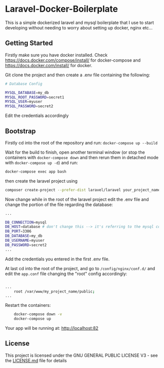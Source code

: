 # Laravel-Docker-Boilerplate

This is a simple dockerized laravel and mysql boilerplate that I use to start developing without needing to worry about setting up docker, nginx etc...

## Getting Started

Firstly make sure you have docker installed. Check <https://docs.docker.com/compose/install/> for docker-compose and <https://docs.docker.com/install/> for docker.

Git clone the project and then create a .env file containing the following:

```bash
# Database Config

MYSQL_DATABASE=my_db
MYSQL_ROOT_PASSWORD=secret1
MYSQL_USER=myuser
MYSQL_PASSWORD=secret2
```

Edit the credentials accordingly

## Bootstrap

Firstly cd into the root of the repository and run:
```docker-compose up --build```

Wait for the build to finish, open another terminal window (or stop the containers with ```docker-compose down``` and then rerun them in detached mode with ```docker-compose up -d```) and run:

```bash
docker-compose exec app bash
```

then create the laravel project using

```bash
composer create-project --prefer-dist laravel/laravel your_project_name
```

Now change while in the root of the laravel project edit the .env file and change the portion of the file regarding the database:

```bash
...

DB_CONNECTION=mysql
DB_HOST=database # don't change this --> it's referring to the mysql container
DB_PORT=3306
DB_DATABASE=my_db
DB_USERNAME=myuser
DB_PASSWORD=secret2
...
```

Add the credentials you entered in the first .env file.

At last cd into the root of the project, and go to ``` /config/nginx/conf.d/ ``` and edit the ```app.conf``` file changing the "root" config accordingly:

```bash

...
    root /var/www/my_project_name/public;
...
```

Restart the containers:

```bash
    docker-compose down -v
    docker-compose up
```

Your app will be running at: <http://localhost:82>

## License

This project is licensed under the GNU GENERAL PUBLIC LICENSE V3 - see the [LICENSE.md](LICENSE.md) file for details
